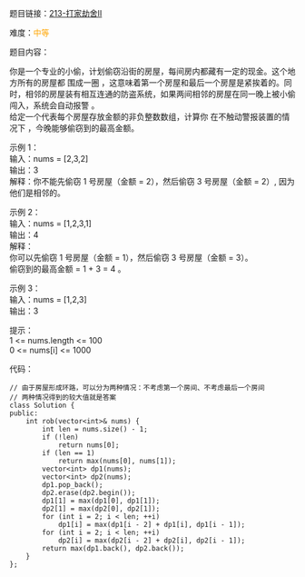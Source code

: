 题目链接：[213-打家劫舍II](https://leetcode-cn.com/problems/house-robber-ii/)

难度：<font color="Orange">中等</font>

题目内容：

你是一个专业的小偷，计划偷窃沿街的房屋，每间房内都藏有一定的现金。这个地方所有的房屋都 围成一圈 ，这意味着第一个房屋和最后一个房屋是紧挨着的。同时，相邻的房屋装有相互连通的防盗系统，如果两间相邻的房屋在同一晚上被小偷闯入，系统会自动报警 。<br>
给定一个代表每个房屋存放金额的非负整数数组，计算你 在不触动警报装置的情况下 ，今晚能够偷窃到的最高金额。

示例 1：<br>
输入：nums = [2,3,2]<br>
输出：3<br>
解释：你不能先偷窃 1 号房屋（金额 = 2），然后偷窃 3 号房屋（金额 = 2）, 因为他们是相邻的。

示例 2：<br>
输入：nums = [1,2,3,1]<br>
输出：4<br>
解释：<br>
你可以先偷窃 1 号房屋（金额 = 1），然后偷窃 3 号房屋（金额 = 3）。<br>
偷窃到的最高金额 = 1 + 3 = 4 。

示例 3：<br>
输入：nums = [1,2,3]<br>
输出：3

提示：<br>
1 <= nums.length <= 100<br>
0 <= nums[i] <= 1000


代码：
```
// 由于房屋形成环路，可以分为两种情况：不考虑第一个房间、不考虑最后一个房间
// 两种情况得到的较大值就是答案
class Solution {
public:
    int rob(vector<int>& nums) {
        int len = nums.size() - 1;
        if (!len)
            return nums[0];
        if (len == 1)
            return max(nums[0], nums[1]);
        vector<int> dp1(nums);
        vector<int> dp2(nums);
        dp1.pop_back();
        dp2.erase(dp2.begin());
        dp1[1] = max(dp1[0], dp1[1]);
        dp2[1] = max(dp2[0], dp2[1]);
        for (int i = 2; i < len; ++i)
            dp1[i] = max(dp1[i - 2] + dp1[i], dp1[i - 1]);
        for (int i = 2; i < len; ++i)
            dp2[i] = max(dp2[i - 2] + dp2[i], dp2[i - 1]);
        return max(dp1.back(), dp2.back());
    }
};
```